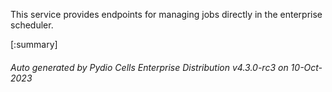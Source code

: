 






This service provides endpoints for managing jobs directly in the enterprise scheduler.

[:summary]

###### Auto generated by Pydio Cells Enterprise Distribution v4.3.0-rc3 on 10-Oct-2023
